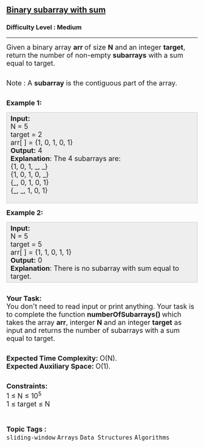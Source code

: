 <h2><a href="https://www.geeksforgeeks.org/problems/binary-subarray-with-sum/1?page=1&category=sliding-window&difficulty=Medium&status=unsolved&sortBy=submissions">Binary subarray with sum</a></h2><h3>Difficulty Level : Medium</h3><hr><div class="problems_problem_content__Xm_eO"><p><span style="font-size:18px">Given a binary array <strong>arr </strong>of size <strong>N</strong>&nbsp;and an integer <strong>target</strong>, return the number of non-empty <strong>subarrays</strong> with a sum equal to target.</span></p>

<p><br>
<span style="font-size:18px">Note : A <strong>subarray</strong> is the contiguous part of the array.</span></p>

<p><br>
<span style="font-size:18px"><strong>Example 1:</strong></span></p>

<div style="background: rgb(238, 238, 238); border: 1px solid rgb(204, 204, 204); padding: 5px 10px; --darkreader-inline-bgimage: initial; --darkreader-inline-bgcolor:#222426; --darkreader-inline-border-top:#3e4446; --darkreader-inline-border-right:#3e4446; --darkreader-inline-border-bottom:#3e4446; --darkreader-inline-border-left:#3e4446;"><span style="font-size:18px"><strong>Input:</strong><br>
N = 5<br>
target = 2<br>
arr[ ] = {1, 0, 1, 0, 1}<br>
<strong>Output:</strong> 4<br>
<strong>Explanation</strong>: The 4 subarrays are:<br>
{1, 0, 1, _, _}<br>
{1, 0, 1, 0, _}<br>
{_, 0, 1, 0, 1}<br>
{_, _, 1, 0, 1}</span><br>
&nbsp;</div>

<p><span style="font-size:18px"><strong>Example 2:</strong></span></p>

<div style="background: rgb(238, 238, 238); border: 1px solid rgb(204, 204, 204); padding: 5px 10px; --darkreader-inline-bgimage: initial; --darkreader-inline-bgcolor:#222426; --darkreader-inline-border-top:#3e4446; --darkreader-inline-border-right:#3e4446; --darkreader-inline-border-bottom:#3e4446; --darkreader-inline-border-left:#3e4446;"><span style="font-size:18px"><strong>Input:</strong><br>
N = 5<br>
target = 5<br>
arr[ ] = {1, 1, 0, 1, 1}<br>
<strong>Output:</strong> 0<br>
<strong>Explanation</strong>: There is no subarray with sum equal to target.</span></div>

<p><br>
<span style="font-size:18px"><strong>Your Task:</strong><br>
You don't need to read input or print anything. Your task is to complete the function <strong>numberOfSubarrays()&nbsp;</strong>which takes the array <strong>arr</strong>, interger <strong>N</strong> and an integer <strong>target</strong> as input and returns the number of subarrays with a sum equal to target.</span></p>

<p><br>
<span style="font-size:18px"><strong>Expected Time Complexity:&nbsp;</strong>O(N).<br>
<strong>Expected Auxiliary Space:&nbsp;</strong>O(1).</span></p>

<p><br>
<span style="font-size:18px"><strong>Constraints:</strong><br>
1 ≤ N&nbsp;≤ 10<sup>5</sup><br>
1 ≤ target&nbsp;≤ N</span></p>
</div><br><p><span style=font-size:18px><strong>Topic Tags : </strong><br><code>sliding-window</code>&nbsp;<code>Arrays</code>&nbsp;<code>Data Structures</code>&nbsp;<code>Algorithms</code>&nbsp;
